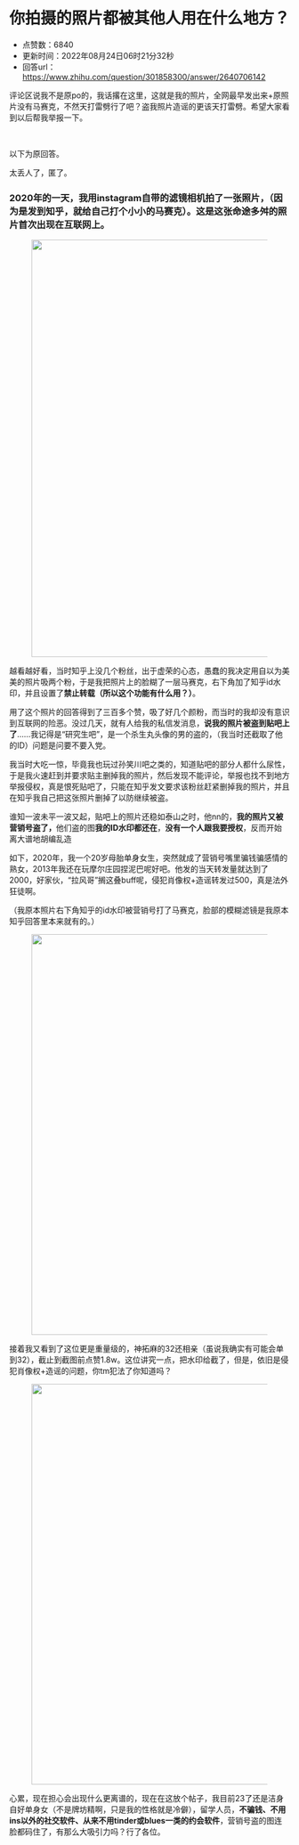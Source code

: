 # 你拍摄的照片都被其他人用在什么地方？
- 点赞数：6840
- 更新时间：2022年08月24日06时21分32秒
- 回答url：https://www.zhihu.com/question/301858300/answer/2640706142
<body>
 <p data-pid="lLWiFgb5">评论区说我不是原po的，我话撂在这里，这就是我的照片，全网最早发出来+原照片没有马赛克，不然天打雷劈行了吧？盗我照片造谣的更该天打雷劈。希望大家看到以后帮我举报一下。</p>
 <p class="ztext-empty-paragraph"><br></p>
 <p data-pid="5QZ-0ayZ">以下为原回答。</p>
 <p data-pid="ylU_dX1R">太丢人了，匿了。</p>
 <h3>2020年的一天，我用instagram自带的滤镜相机拍了一张照片，（因为是发到知乎，就给自己打个小小的马赛克）。<b>这是这张命途多舛的照片首次出现在互联网上。</b></h3>
 <figure data-size="normal">
  <img src="https://picx.zhimg.com/50/v2-ad07d6cb2d56472fcbdd447898d91c6e_720w.jpg?source=1940ef5c" data-rawwidth="750" data-rawheight="1624" data-size="normal" data-caption="" data-original-token="v2-af1c7d70b254ac8c1fadeaec2eefbdfb" data-default-watermark-src="https://picx.zhimg.com/50/v2-ad07d6cb2d56472fcbdd447898d91c6e_720w.jpg?source=1940ef5c" class="origin_image zh-lightbox-thumb" width="750" data-original="https://picx.zhimg.com/v2-ad07d6cb2d56472fcbdd447898d91c6e_r.jpg?source=1940ef5c">
 </figure>
 <p data-pid="onnjg13y">越看越好看，当时知乎上没几个粉丝，出于虚荣的心态，愚蠢的我决定用自以为美美的照片吸两个粉，于是我把照片上的脸糊了一层马赛克，右下角加了知乎id水印，并且设置了<b>禁止转载（所以这个功能有什么用？）</b>。</p>
 <p data-pid="fqTCW4bT">用了这个照片的回答得到了三百多个赞，吸了好几个颜粉，而当时的我却没有意识到互联网的险恶。没过几天，就有人给我的私信发消息，<b>说我的照片被盗到贴吧上了</b>……我记得是“研究生吧”，是一个杀生丸头像的男的盗的，（我当时还截取了他的ID）问题是问要不要入党。</p>
 <p data-pid="YjPSSie-">我当时大吃一惊，毕竟我也玩过孙笑川吧之类的，知道贴吧的部分人都什么尿性，于是我火速赶到并要求贴主删掉我的照片，然后发现不能评论，举报也找不到地方举报侵权，真是恨死贴吧了，只能在知乎发文要求该粉丝赶紧删掉我的照片，并且在知乎我自己把这张照片删掉了以防继续被盗。</p>
 <p data-pid="8Dsu4gH2">谁知一波未平一波又起，贴吧上的照片还稳如泰山之时，他nn的，<b>我的照片又被营销号盗了，</b>他们盗的图<b>我的ID水印都还在</b>，<b>没有一个人跟我要授权</b>，反而开始离大谱地胡编乱造</p>
 <p data-pid="SgM2h9ou">如下，2020年，我一个20岁母胎单身女生，突然就成了营销号嘴里骗钱骗感情的熟女，2013年我还在玩摩尔庄园捏泥巴呢好吧。他发的当天转发量就达到了2000，好家伙，“拉风哥”搁这叠buff呢，侵犯肖像权+造谣转发过500，真是法外狂徒啊。</p>
 <p data-pid="2XIx9fLI">（我原本照片右下角知乎的id水印被营销号打了马赛克，脸部的模糊滤镜是我原本知乎回答里本来就有的。）</p>
 <figure data-size="normal">
  <img src="https://picx.zhimg.com/50/v2-d42cfab6dae4d27eaff00bf56f234f19_720w.jpg?source=1940ef5c" data-rawwidth="720" data-rawheight="1558" data-size="normal" data-caption="" data-original-token="v2-1d0b791419c339623b8e647be63a64b6" data-default-watermark-src="https://picx.zhimg.com/50/v2-d42cfab6dae4d27eaff00bf56f234f19_720w.jpg?source=1940ef5c" class="origin_image zh-lightbox-thumb" width="720" data-original="https://picx.zhimg.com/v2-d42cfab6dae4d27eaff00bf56f234f19_r.jpg?source=1940ef5c">
 </figure>
 <p data-pid="CV8FohN7">接着我又看到了这位更是重量级的，神拓麻的32还相亲（虽说我确实有可能会单到32），截止到截图前点赞1.8w。这位讲究一点，把水印给截了，但是，依旧是侵犯肖像权+造谣的问题，你tm犯法了你知道吗？</p>
 <figure data-size="normal">
  <img src="https://picx.zhimg.com/50/v2-4796925ed01050a575c595f6029145ed_720w.jpg?source=1940ef5c" data-rawwidth="720" data-rawheight="1560" data-size="normal" data-caption="" data-original-token="v2-a935b7f18fb7defd3b85445fcb82b033" data-default-watermark-src="https://pic1.zhimg.com/50/v2-4796925ed01050a575c595f6029145ed_720w.jpg?source=1940ef5c" class="origin_image zh-lightbox-thumb" width="720" data-original="https://pica.zhimg.com/v2-4796925ed01050a575c595f6029145ed_r.jpg?source=1940ef5c">
 </figure>
 <p data-pid="qrBg9Dyh">心累，现在担心会出现什么更离谱的，现在在这放个帖子，我目前23了还是洁身自好单身女（不是牌坊精啊，只是我的性格就是冷僻），留学人员，<b>不骗钱、不用ins以外的社交软件、从来不用tinder或blues一类的约会软件</b>，营销号盗的图连脸都码住了，有那么大吸引力吗？行了各位。</p>
</body>